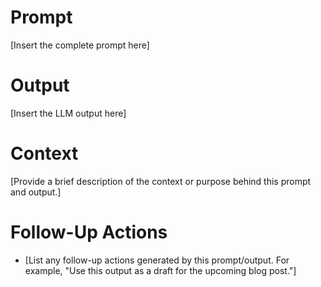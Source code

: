 # Prompt
[Insert the complete prompt here]

# Output
[Insert the LLM output here]

# Context
[Provide a brief description of the context or purpose behind this prompt and output.]

# Follow-Up Actions
- [List any follow-up actions generated by this prompt/output. For example, "Use this output as a draft for the upcoming blog post."]
